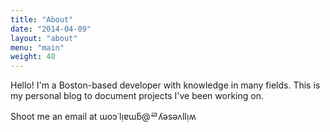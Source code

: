 ```yaml
---
title: "About"
date: "2014-04-09"
layout: "about"
menu: "main"
weight: 40
---
```


Hello! I'm a Boston-based developer with knowledge in many fields.
This is my personal blog to document projects I've been working on.

Shoot me an email at ɯoɔ˙lᴉɐɯƃ@ᄅʎǝsǝʌllᴉʍ